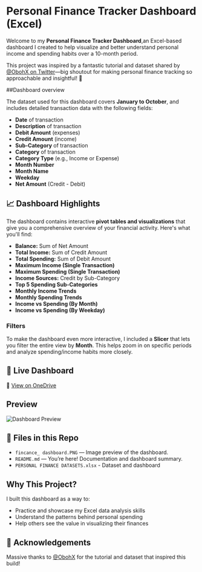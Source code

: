 #  Personal Finance Tracker Dashboard (Excel)

Welcome to my **Personal Finance Tracker Dashboard**,an Excel-based dashboard I created to help visualize and better understand personal income and spending habits over a 10-month period.

This project was inspired by a fantastic tutorial and dataset shared by [@ObohX on Twitter](https://x.com/ObohX)—big shoutout for making personal finance tracking so approachable and insightful! 🙌

##Dashboard overview

The dataset used for this dashboard covers **January to October**, and includes detailed transaction data with the following fields:

- **Date** of transaction  
- **Description** of transaction  
- **Debit Amount** (expenses)  
- **Credit Amount** (income)  
- **Sub-Category** of transaction  
- **Category** of transaction  
- **Category Type** (e.g., Income or Expense)  
- **Month Number**  
- **Month Name**  
- **Weekday**  
- **Net Amount** (Credit - Debit)

## 📈 Dashboard Highlights

The dashboard contains interactive **pivot tables and visualizations** that give you a comprehensive overview of your financial activity. Here's what you'll find:

-  **Balance:** Sum of Net Amount  
-  **Total Income:** Sum of Credit Amount  
-  **Total Spending:** Sum of Debit Amount  
-  **Maximum Income (Single Transaction)**  
-  **Maximum Spending (Single Transaction)**  
-  **Income Sources:** Credit by Sub-Category  
-  **Top 5 Spending Sub-Categories**  
-  **Monthly Income Trends**  
-  **Monthly Spending Trends**  
-  **Income vs Spending (By Month)**  
-  **Income vs Spending (By Weekday)**

###  Filters

To make the dashboard even more interactive, I included a **Slicer** that lets you filter the entire view by **Month**. This helps zoom in on specific periods and analyze spending/income habits more closely.


## 🔗 Live Dashboard

📍 [View on OneDrive](https://1drv.ms/x/c/4cf1dde289aeada2/EQ-SGuuugmhLh_olw_oCowsBXXJYyJTzeK2oQVH0Cme3ag?e=o9ziOY) 


## Preview

![Dashboard Preview](https://github.com/user-attachments/assets/d03861f7-7c48-462d-bbea-d1d34325c17f)
  


## 📁 Files in this Repo

- `fincance_ dashboard.PNG` —  Image preview of the dashboard.
- `README.md` — You’re here! Documentation and dashboard summary.
- `PERSONAL FINANCE DATASETS.xlsx` - Dataset and dashboard

## Why This Project?

I built this dashboard as a way to:
- Practice and showcase my Excel data analysis skills  
- Understand the patterns behind personal spending  
- Help others see the value in visualizing their finances  

## 🙏 Acknowledgements

Massive thanks to [@ObohX](https://x.com/ObohX) for the tutorial and dataset that inspired this build!

